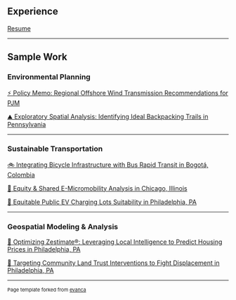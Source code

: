 ## Experience
[Resume](/pdf/Ringer-Alexa-Resume-2024.pdf)

---

## Sample Work

### Environmental Planning

[⚡ Policy Memo: Regional Offshore Wind Transmission Recommendations for PJM](/pdf/Energy_Transmission2.pdf)

[⛰️ Exploratory Spatial Analysis: Identifying Ideal Backpacking Trails in Pennsylvania](/pdf/GIS_Maps2.pdf)

---


### Sustainable Transportation

[🚲 Integrating Bicycle Infrastructure with Bus Rapid Transit in Bogotá, Colombia](/pdf/Bogota-Bike-Bus-small.pdf)

[🛴 Equity & Shared E-Micromobility Analysis in Chicago, Illinois](/pdf/PxN_Micromobility.pdf)

[🔌 Equitable Public EV Charging Lots Suitability in Philadelphia, PA](/pdf/Ringer-Alexa-Assignment1.pdf)

---

### Geospatial Modeling & Analysis

[🌆 Optimizing Zestimate®: Leveraging Local Intelligence to Predict Housing Prices in Philadelphia, PA](/LFrances_ARinger_Midterm.html)

[🏡 Targeting Community Land Trust Interventions to Fight Displacement in Philadelphia, PA](/Final_Proj.html)



---
<p style="font-size:11px">Page template forked from <a href="https://github.com/evanca/quick-portfolio">evanca</a></p>
<!-- Remove above link if you don't want to attibute -->
